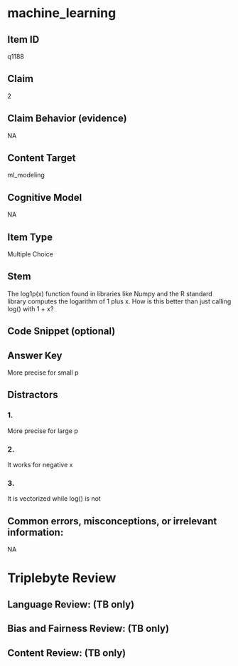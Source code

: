 # machine_learning

## Item ID
q1188

## Claim
2

## Claim Behavior (evidence)
NA

## Content Target
ml_modeling

## Cognitive Model
NA

## Item Type
Multiple Choice

## Stem
The log1p(x) function found in libraries like Numpy and the R standard library computes the logarithm of 1 plus x. How is this better than just calling log() with 1 + x?

## Code Snippet (optional)


## Answer Key
More precise for small p

## Distractors

### 1.
More precise for large p

### 2.
It works for negative x

### 3.
It is vectorized while log() is not

## Common errors, misconceptions, or irrelevant information:
NA

# Triplebyte Review


## Language Review: (TB only)


## Bias and Fairness Review: (TB only)


## Content Review: (TB only)

